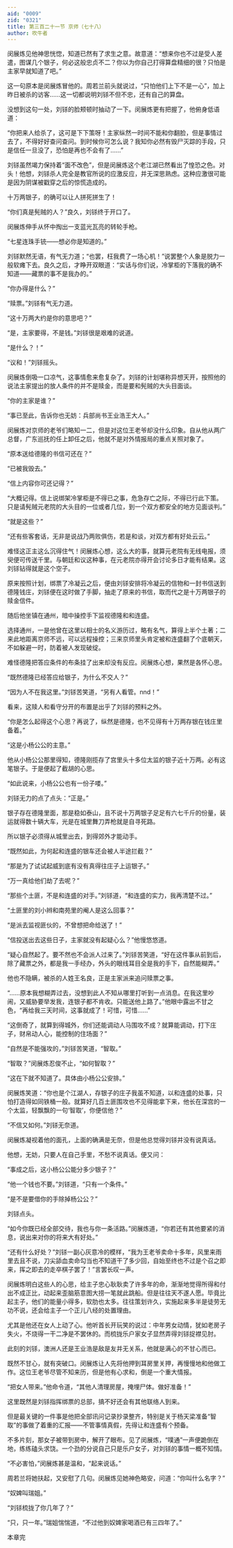 ```yaml
---
aid: "0009"
zid: "0321"
title: 第三百二十一节 京师（七十八）
author: 吹牛者
---
```


闵展炼见他神思恍惚，知道已然有了求生之意。故意道：“想来你也不过是受人差遣，图谋几个银子，何必这般忠贞不二？你以为你自己打得算盘精细的很？只怕是主家早就知道了吧。”

这一句原本是闵展炼冒他的。周若兰前头就说过，“只怕他们上下不是一心”，加上昨日被杀的访客……这一切都说明刘铩不但不忠，还有自己的算盘。

没想到这句一处，刘铩的脸颊顿时抽动了一下。闵展炼更有把握了，他俯身低语道：

“你把来人给杀了，这可是下下策呀！主家纵然一时间不能和你翻脸，但是事情过去了，不得好好查问查问。到时候你可怎么说？我知你必然有毁尸灭踪的手段，只是信任一旦没了，恐怕是再也不会有了……”

刘铩虽然竭力保持着“面不改色”，但是闵展炼这个老江湖已然看出了惶恐之色。对头！他想，刘铩杀人完全是教官所说的应激反应，并无深思熟虑。这种应激很可能是因为阴谋被戳穿之后的惊慌造成的。

十万两银子，的确可以让人拼死拼生了！

“你们真是髡贼的人？”良久，刘铩终于开口了。

闵展炼伸手从怀中掏出一支蓝光瓦亮的转轮手枪。

“七星连珠手铳――想必你是知道的。”

刘铩默然无语，有气无力道；“也罢，枉我费了一场心机！”说罢整个人象是脱力一般软瘫下去。良久之后，才睁开双眼道：“实话与你们说，冷掌柜的下落我的确不知道――藏票的事不是我办的。”

“你办得是什么？”

“赎票。”刘铩有气无力道。

“这十万两大约是你的意思吧？”

“是，主家要得，不是钱。”刘铩很是艰难的说道。

“是什么？！”

“议和！”刘铩摇头。

闵展炼倒吸一口凉气，这事情愈来愈复杂了。刘铩的计划堪称异想天开，按照他的说法主家提出的放人条件的并不是赎金，而是要和髡贼的大头目面谈。

“你的主家是谁？”

“事已至此，告诉你也无妨：兵部尚书王业浩王大人。”

闵展炼对京师的老爷们略知一二，但是对这位王老爷却没什么印象。自从他从两广总督，广东巡抚的任上卸任之后，他就不是对外情报局的重点关照对象了。

“原本送给德隆的书信可还在？”

“已被我毁去。”

“信上内容你可还记得？”

“大概记得。信上说绑架冷掌柜是不得已之事，危急存亡之际，不得已行此下策。只是请髡贼元老院的大头目的一位或者几位，到一个双方都安全的地方见面谈判。”

“就是这些？”

“还有些客套话，无非是说战乃两败俱伤，若是和谈，对双方都有好处云云。”

难怪这正主这么沉得住气！闵展炼心想，这么大的事，就算元老院有无线电报，须臾便可传送千里。与朝廷和议这种事，在元老院亦得开会讨论多日才能有结果。这刘铩钻得就是这个空子。

原来按照计划，绑票了冷凝云之后，便由刘铩安排将冷凝云的信物和一封书信送到德隆钱庄，刘铩便在这时做了手脚，抽走了原来的书信，取而代之是十万两银子的赎金信件。

随后他坐镇在通州，暗中操控手下监视德隆和和连盛。

选择通州，一是他曾在这里以相士的名义游历过，略有名气，算得上半个土著；二来此地距离京师不远，可以远程操控；三来京师里头肯定被和连盛翻了个底朝天，不如躲避一时，防着被人发现破绽。

难怪德隆把答应条件的布条挂了出来却没有反应。闵展炼心想，果然是各怀心思。

“既然德隆已经答应给银子，为什么不交人？”

“因为人不在我这里。”刘铩苦笑道，“另有人看管。nnd！”

看来，这赎人和看守分开的布置是出乎了刘铩的预料之外。

“你是怎么起得这个心思？再说了，纵然是德隆，也不见得有十万两存银在钱庄里备着。”

“这是小杨公公的主意。”

他从小杨公公那里得知，德隆刚揽存了宫里头十多位太监的银子近十万两。必有这笔银子。于是便起了截胡的心思。

“如此说来，小杨公公也有一份子喽。”

刘铩无力的点了点头：“正是。”

银子存在德隆里面，那是稳如泰山，且不说十万两银子足足有六七千斤的份量，装运就得数十辆大车，光是在城里舞刀弄枪就是自寻死路。

所以银子必须得从城里出去，到得郊外才能动手。

“既然如此，为何起和连盛的银车还会被人半途拦截？”

“那是为了试试起威到底有没有真得往庄子上运银子。”

“万一真给他们劫了去呢？”

“那些个土匪，不是和连盛的对手。”刘铩道，“和连盛的实力，我再清楚不过。”

“土匪里的刘小辫和南苑里的阉人是这么回事？”

“是派去监视匪伙的，不曾想把命给送了！”

“信投送出去这些日子，主家就没有起疑心么？”他慢悠悠道。

“疑心自然起了。要不然也不会派人过来了。”刘铩苦笑道，“好在这件事从前到后，除了藏票之外，都是我一手经办，外头的眼线耳目全是我的手下，自然能糊弄。”

他也不隐瞒，被杀的人姓王名良，正是主家派来追问赎票之事。

“……原本我想糊弄过去，没想到此人不知从哪里打听到一点消息。在我这里吵闹，又威胁要举发我，连银子都不肯收。只能送他上路了。”他眼中露出不甘之色，“再给我三天时间，这事就成了！可惜，可惜……”

“这倒奇了，就算到得城外，你们还能调动人马围攻不成？就算能调动，打下庄子，财帛动人心，能控制的住场面？”

“自然是不能强攻的，”刘铩苦笑道，“智取。”

“智取？”闵展炼忍俊不止，“如何智取？”

“这在下就不知道了。具体由小杨公公安排。”

闵展炼笑道：“你也是个江湖人，存银子的庄子我虽不知道，以和连盛的处事，只怕打造得如同铁桶一般。就算好几百土匪围攻也不见得能拿下来，他长在深宫的一个太监，轻飘飘的一句‘智取’，你便信他？”

“不信又如何。”刘铩无奈道。

闵展炼凝视着他的面孔，上面的确满是无奈，但是他总觉得刘铩并没有说真话。

他想，无妨，只要人在自己手里，不愁不说真话。便又问：

“事成之后，这小杨公公能分多少银子？”

“他一个钱也不要。”刘铩道，“只有一个条件。”

“是不是要借你的手除掉杨公公？”

刘铩点头。

“如今你既已经全部交待，我也与你一条活路。”闵展炼道，“你若还有其他要紧的消息，说出来对你的将来大有好处。”

“还有什么好处？”刘铩一副心灰意冷的模样，“我为王老爷卖命十多年，风里来雨里去且不说，刀尖舔血卖命勾当也不知道干了多少回，自始至终也不过是个召之即来，挥之即去的走卒棋子罢了！”言罢长叹一声。

闵展炼明白这些人的心思，给主子忠心耿耿卖了许多年的命，渐渐地觉得所得和付出不成正比，动起来歪脑筋意图大捞一笔就此跳船。但是往往天不遂人愿。毕竟比起主子，他们的能量小得多，软肋也太多。往往策划许久，实施起来多半是徒劳无功不说，还会给主子一个正儿八经的处置理由。

尤其是他还在女人上动了心。他听首长开玩笑的说过：中年男女动情，犹如老房子失火，不烧得一干二净是不罢休的。而梳拢乐户家女子显然弄得刘铩捉襟见肘。

此刻的刘铩，澳洲人还是王业浩是敌是友并无关系，他就是满心的不甘心而已。

既然不甘心，就有突破口。闵展炼让人先将他押到耳房里关押，再慢慢地和他做工作。这位王老爷尽管不知来历，但是他有心求和，倒是一个重大情报。

“把女人带来。”他命令道，“其他人清理房屋，掩埋尸体。做好准备！”

这里既然是刘铩指挥绑票的总部，搞不好还会有其他联络人到来。

但是最关键的一件事是他把全部讯问记录抄录整齐，特别是关于杨天梁准备“智取”的事做了着重的汇报――不管事情真假，先得让和连盛有个预备。

不多片刻，那女子被带到房中，解开了眼布。见了闵展炼，“噗通”一声便跪倒在地，练练磕头求饶。一个劲的分说自己只是乐户女子，对刘铩的事情一概不知情。

“不必害怕，”闵展炼甚是温和，“起来说话。”

周若兰将她扶起，又安慰了几句。闵展炼见她神色略安，问道：“你叫什么名字？”

“奴婢叫瑞姐。”

“刘铩梳拢了你几年了？”

“只，只一年。”瑞姐惴惴道，“不过他到奴婢家喝酒已有三四年了。”

本章完

